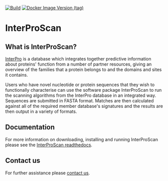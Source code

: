 [![Build](https://github.com/ebi-pf-team/interproscan/actions/workflows/build-test.yml/badge.svg)](https://github.com/ebi-pf-team/interproscan/actions/workflows/build-test.yml)
[![Docker Image Version (tag)](https://img.shields.io/docker/v/interpro/interproscan/5.73-104.0)](https://hub.docker.com/r/interpro/interproscan)

# InterProScan

## What is InterProScan?
[InterPro](http://www.ebi.ac.uk/interpro/) is a database which integrates together predictive information about proteins' function from a number of partner resources, giving an overview of the families that a protein belongs to and the domains and sites it contains.

Users who have novel nucleotide or protein sequences that they wish to functionally characterise can use the software package InterProScan to run the scanning algorithms from the InterPro database in an integrated way.  Sequences are submitted in FASTA format. Matches are then calculated against all of the required member database's signatures and the results are then output in a variety of formats.

## Documentation

For more information on downloading, installing and running InterProScan please see the [InterProScan readthedocs](https://interproscan-docs.readthedocs.io).

## Contact us

For further assistance please [contact us](http://www.ebi.ac.uk/support/interproscan).
